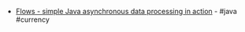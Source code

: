 - [Flows - simple Java asynchronous data processing in action](https://softwaremill.com/flows-simple-java-asynchronous-data-processing-in-action/) - #java #currency
